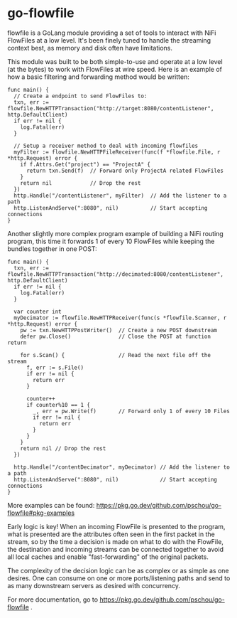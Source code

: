 # go-flowfile

flowfile is a GoLang module providing a set of tools to interact with NiFi
FlowFiles at a low level.  It's been finely tuned to handle the streaming
context best, as memory and disk often have limitations.

This module was built to be both simple-to-use and operate at a low level (at
the bytes) to work with FlowFiles at wire speed.  Here is an example of how a basic
filtering and forwarding method would be written:

```golang
func main() {
  // Create a endpoint to send FlowFiles to:
  txn, err := flowfile.NewHTTPTransaction("http://target:8080/contentListener", http.DefaultClient)
  if err != nil {
    log.Fatal(err)
  }

  // Setup a receiver method to deal with incoming flowfiles
  myFilter := flowfile.NewHTTPFileReceiver(func(f *flowfile.File, r *http.Request) error {
    if f.Attrs.Get("project") == "ProjectA" {
      return txn.Send(f)  // Forward only ProjectA related FlowFiles
    }
    return nil            // Drop the rest
  })
  http.Handle("/contentListener", myFilter)  // Add the listener to a path
  http.ListenAndServe(":8080", nil)          // Start accepting connections
}
```

Another slightly more complex program example of building a NiFi routing
program, this time it forwards 1 of every 10 FlowFiles while keeping the
bundles together in one POST:

```golang
func main() {
  txn, err := flowfile.NewHTTPTransaction("http://decimated:8080/contentListener", http.DefaultClient)
  if err != nil {
    log.Fatal(err)
  }

  var counter int
  myDecimator := flowfile.NewHTTPReceiver(func(s *flowfile.Scanner, r *http.Request) error {
    pw := txn.NewHTTPPostWriter()  // Create a new POST downstream
    defer pw.Close()               // Close the POST at function return

    for s.Scan() {                 // Read the next file off the stream
      f, err := s.File()
      if err != nil {
        return err
      }

      counter++
      if counter%10 == 1 {
        _, err = pw.Write(f)       // Forward only 1 of every 10 Files
        if err != nil {
          return err
        }
      }
    }
    return nil // Drop the rest
  })

  http.Handle("/contentDecimator", myDecimator) // Add the listener to a path
  http.ListenAndServe(":8080", nil)             // Start accepting connections
}
```

More examples can be found: https://pkg.go.dev/github.com/pschou/go-flowfile#pkg-examples

Early logic is key!  When an incoming FlowFile is presented to the program,
what is presented are the attributes often seen in the first packet in the
stream, so by the time a decision is made on what to do with the FlowFile,
the destination and incoming streams can be connected together to avoid all
local caches and enable "fast-forwarding" of the original packets.

The complexity of the decision logic can be as complex or as simple as one
desires.  One can consume on one or more ports/listening paths and send to as
many downstream servers as desired with concurrency.

For more documentation, go to https://pkg.go.dev/github.com/pschou/go-flowfile .
